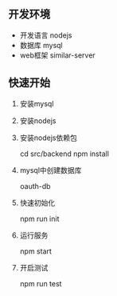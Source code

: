 ## 开发环境 

- 开发语言 nodejs
- 数据库 mysql
- web框架 similar-server

## 快速开始

1. 安装mysql
2. 安装nodejs
3. 安装nodejs依赖包

    cd src/backend
    npm install

4. mysql中创建数据库

    oauth-db

5. 快速初始化

    npm run init

6. 运行服务

    npm start

7. 开启测试

    npm run test
